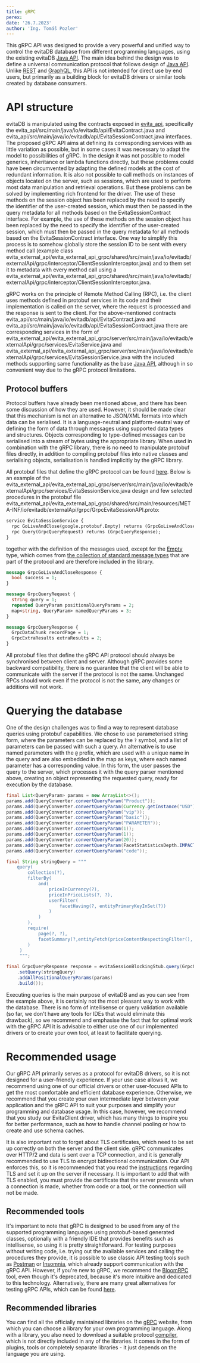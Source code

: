 ```yaml
---
title: gRPC
perex:
date: '26.7.2023'
author: 'Ing. Tomáš Pozler'
---
```


This gRPC API was designed to provide a very powerful and unified way to control the evitaDB database from different programming languages, using the existing evitaDB [Java API](https://github.com/FgForrest/evitaDB/tree/dev/evita_api/src/main/java/io/evitadb/api). 
The main idea behind the design was to define a universal communication protocol that follows design of [Java API](https://github.com/FgForrest/evitaDB/tree/dev/evita_api/src/main/java/io/evitadb/api).
Unlike [REST](./rest.md) and [GraphQL](./graphql.md), this API is not intended for direct use by end users, but primarily as a building block for evitaDB drivers or similar tools created by database consumers.

# API structure
evitaDB is manipulated using the contracts exposed in [evita_api](https://github.com/FgForrest/evitaDB/tree/dev/evita_api/src/main/java/io/evitadb/api), specifically the <SourceClass>evita_api/src/main/java/io/evitadb/api/EvitaContract.java</SourceClass> and <SourceClass>evita_api/src/main/java/io/evitadb/api/EvitaSessionContract.java</SourceClass> interfaces. 
The proposed gRPC API aims at defining its corresponding services with as little variation as possible, but in some cases it was necessary to adapt the model to possibilities of gRPC. 
In the design it was not possible to model generics, inheritance or lambda functions directly, but these problems could have been circumvented by adapting the defined models at the cost of redundant information. 
It is also not possible to call methods on instances of objects located on the server, such as sessions, which are used to perform most data manipulation and retrieval operations. 
But these problems can be solved by implementing rich frontend for the driver.
The use of these methods on the session object has been replaced by the need to specify the identifier of the user-created session, which must then be passed in the query metadata for all methods based on the EvitaSessionContract interface.
For example, the use of these methods on the session object has been replaced by the need to specify the identifier of the user-created session, which must then be passed in the query metadata for all methods based on the EvitaSessionContract interface. 
One way to simplify this process is to somehow globally store the session ID to be sent with every method call (example class <SourceClass>evita_external_api/evita_external_api_grpc/shared/src/main/java/io/evitadb/externalApi/grpc/interceptor/ClientSessionInterceptor.java</SourceClass>) and to them set it to metadata with every method call using a <SourceClass>evita_external_api/evita_external_api_grpc/shared/src/main/java/io/evitadb/externalApi/grpc/interceptor/ClientSessionInterceptor.java</SourceClass>.

gRPC works on the principle of Remote Method Calling (RPC), i.e. the client uses methods defined in protobuf services in its code and their implementation is called on the server, where the request is processed and the response is sent to the client. 
For the above-mentioned contracts <SourceClass>evita_api/src/main/java/io/evitadb/api/EvitaContract.java</SourceClass> and <SourceClass>evita_api/src/main/java/io/evitadb/api/EvitaSessionContract.java</SourceClass> there are corresponding services in the form of <SourceClass>evita_external_api/evita_external_api_grpc/server/src/main/java/io/evitadb/externalApi/grpc/services/EvitaService.java</SourceClass> and <SourceClass>evita_external_api/evita_external_api_grpc/server/src/main/java/io/evitadb/externalApi/grpc/services/EvitaSessionService.java</SourceClass> with the included methods supporting same functionality as the base [Java API](https://github.com/FgForrest/evitaDB/tree/dev/evita_api/src/main/java/io/evitadb/api), although in so convenient way due to the gRPC protocol limitations.

## Protocol buffers
Protocol buffers have already been mentioned above, and there has been some discussion of how they are used. 
However, it should be made clear that this mechanism is not an alternative to JSON/XML formats into which data can be serialised. 
It is a language-neutral and platform-neutral way of defining the form of data through messages using supported data types and structures. 
Objects corresponding to type-defined messages can be serialised into a stream of bytes using the appropriate library. 
When used in combination with the gRPC library, there is no need to manipulate protobuf files directly, in addition to compiling protobuf files into native classes and serialising objects, serialisation is handled implicitly by the gRPC library.

All protobuf files that define the gRPC protocol can be found [here](https://github.com/FgForrest/evitaDB/tree/dev/evita_external_api/evita_external_api_grpc/shared/src/main/resources/META-INF/io/evitadb/externalApi/grpc). Below is an example of the <SourceClass>evita_external_api/evita_external_api_grpc/server/src/main/java/io/evitadb/externalApi/grpc/services/EvitaSessionService.java</SourceClass> design and few selected procedures in the protobuf file <SourceClass>evita_external_api/evita_external_api_grpc/shared/src/main/resources/META-INF/io/evitadb/externalApi/grpc/GrpcEvitaSessionAPI.proto</SourceClass>:

```protobuf
service EvitaSessionService {
  rpc GoLiveAndClose(google.protobuf.Empty) returns (GrpcGoLiveAndCloseResponse);
  rpc Query(GrpcQueryRequest) returns (GrpcQueryResponse);
}
```

together with the definition of the messages used, except for the [Empty](https://protobuf.dev/reference/protobuf/google.protobuf/#empty) type, which comes from [the collection of standard message types](https://protobuf.dev/reference/protobuf/google.protobuf/) that are part of the protocol and are therefore included in the library.

```protobuf
message GrpcGoLiveAndCloseResponse {
  bool success = 1;
}

message GrpcQueryRequest {
  string query = 1;
  repeated QueryParam positionalQueryParams = 2;
  map<string, QueryParam> namedQueryParams = 3;
}

message GrpcQueryResponse {
  GrpcDataChunk recordPage = 1;
  GrpcExtraResults extraResults = 2;
}
```

<Note type="warning">
All protobuf files that define the gRPC API protocol should always be synchronised between client and server.
Although gRPC provides some backward compatibility, there is no guarantee that the client will be able to communicate with the server if the protocol is not the same.
Unchanged RPCs should work even if the protocol is not the same, any changes or additions will not work.
</Note>

# Querying the database
One of the design challenges was to find a way to represent database queries using protobuf capabilities.
We chose to use parameterised string form, where the parameters can be replaced by the `?` symbol, and a list of parameters can be passed with such a query. 
An alternative is to use named parameters with the `@` prefix, which are used with a unique name in the query and are also embedded in the map as keys, where each named parameter has a corresponding value. 
In this form, the user passes the query to the server, which processes it with the query parser mentioned above, creating an object representing the requested query, ready for execution by the database.

```java
final List<QueryParam> params = new ArrayList<>();
params.add(QueryConverter.convertQueryParam("Product"));
params.add(QueryConverter.convertQueryParam(Currency.getInstance("USD")));
params.add(QueryConverter.convertQueryParam("vip"));
params.add(QueryConverter.convertQueryParam("basic"));
params.add(QueryConverter.convertQueryParam("PARAMETER"));
params.add(QueryConverter.convertQueryParam(1));
params.add(QueryConverter.convertQueryParam(1));
params.add(QueryConverter.convertQueryParam(20));
params.add(QueryConverter.convertQueryParam(FacetStatisticsDepth.IMPACT));
params.add(QueryConverter.convertQueryParam("code"));

final String stringQuery = """
    query(
        collection(?),
        filterBy(
            and(
                priceInCurrency(?),
                priceInPriceLists(?, ?),
                userFilter(
                    facetHaving(?, entityPrimaryKeyInSet(?))
                )
            )
        ),
        require(
            page(?, ?),
            facetSummary(?,entityFetch(priceContentRespectingFilter(), attributeContent(?)),entityGroupFetch())
        )
     )
     """;

final GrpcQueryResponse response = evitaSessionBlockingStub.query(GrpcQueryRequest.newBuilder()
    .setQuery(stringQuery)
    .addAllPositionalQueryParams(params)
    .build());
```

Executing queries is the main purpose of evitaDB and as you can see from the example above, it is certainly not the most pleasant way to work with the database.
There is no form of intellisense or query validation available (so far, we don't have any tools for IDEs that would eliminate this drawback), so we recommend and emphasise the fact that for optimal work with the gRPC API it is advisable to either use one of our implemented drivers or to create your own tool, at least to facilitate querying.

# Recommended usage
Our gRPC API primarily serves as a protocol for evitaDB drivers, so it is not designed for a user-friendly experience. 
If your use case allows it, we recommend using one of our official drivers or other user-focused APIs to get the most comfortable and efficient database experience. 
Otherwise, we recommend that you create your own intermediate layer between your application and the gRPC API to suit your purposes and simplify your programming and database usage. 
In this case, however, we recommend that you study our EvitaClient driver, which has many things to inspire you for better performance, such as how to handle channel pooling or how to create and use schema caches.

It is also important not to forget about TLS certificates, which need to be set up correctly on both the server and the client side. 
gRPC communicates over HTTP/2 and data is sent over a TCP connection, and it is generally recommended to use TLS to encrypt bidirectional communication. 
Our API enforces this, so it is recommended that you read the [instructions](../../operate/tls.md) regarding TLS and set it up on the server if necessary. 
It is important to add that with TLS enabled, you must provide the certificate that the server presents when a connection is made, whether from code or a tool, or the connection will not be made.

## Recommended tools
It's important to note that gRPC is designed to be used from any of the supported programming languages using protobuf-based generated classes, optionally with a friendly IDE that provides benefits such as intellisense, so using it is pretty straightforward. 
For testing purposes without writing code, i.e. trying out the available services and calling the procedures they provide, it is possible to use classic API testing tools such as [Postman](https://www.postman.com/) or [Insomnia](https://insomnia.rest/), which already support communication with the gRPC API.
However, if you're new to gRPC, we recommend the [BloomRPC](https://github.com/bloomrpc/bloomrpc) tool, even though it's deprecated, because it's more intuitive and dedicated to this technology. 
Alternatively, there are many great alternatives for testing gRPC APIs, which can be found [here](https://github.com/grpc-ecosystem/awesome-grpc).

## Recommended libraries
You can find all the officially maintained libraries on the [gRPC](https://grpc.io) website, from which you can choose a library for your own programming language. 
Along with a library, you also need to download a suitable protocol [compiler](https://grpc.io/docs/protoc-installation/), which is not directly included in any of the libraries. 
It comes in the form of plugins, tools or completely separate libraries - it just depends on the language you are using.